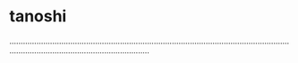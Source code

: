 # tanoshi

..........................................................................................................................................................................................
